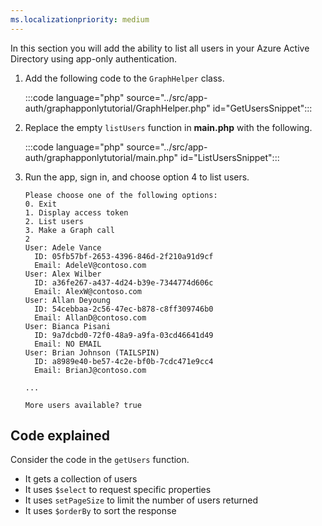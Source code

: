 ```yaml
---
ms.localizationpriority: medium
---
```


<!-- markdownlint-disable MD041 -->

In this section you will add the ability to list all users in your Azure Active Directory using app-only authentication.

1. Add the following code to the `GraphHelper` class.

    :::code language="php" source="../src/app-auth/graphapponlytutorial/GraphHelper.php" id="GetUsersSnippet":::

1. Replace the empty `listUsers` function in **main.php** with the following.

    :::code language="php" source="../src/app-auth/graphapponlytutorial/main.php" id="ListUsersSnippet":::

1. Run the app, sign in, and choose option 4 to list users.

    ```Shell
    Please choose one of the following options:
    0. Exit
    1. Display access token
    2. List users
    3. Make a Graph call
    2
    User: Adele Vance
      ID: 05fb57bf-2653-4396-846d-2f210a91d9cf
      Email: AdeleV@contoso.com
    User: Alex Wilber
      ID: a36fe267-a437-4d24-b39e-7344774d606c
      Email: AlexW@contoso.com
    User: Allan Deyoung
      ID: 54cebbaa-2c56-47ec-b878-c8ff309746b0
      Email: AllanD@contoso.com
    User: Bianca Pisani
      ID: 9a7dcbd0-72f0-48a9-a9fa-03cd46641d49
      Email: NO EMAIL
    User: Brian Johnson (TAILSPIN)
      ID: a8989e40-be57-4c2e-bf0b-7cdc471e9cc4
      Email: BrianJ@contoso.com

    ...

    More users available? true
    ```

## Code explained

Consider the code in the `getUsers` function.

- It gets a collection of users
- It uses `$select` to request specific properties
- It uses `setPageSize` to limit the number of users returned
- It uses `$orderBy` to sort the response
